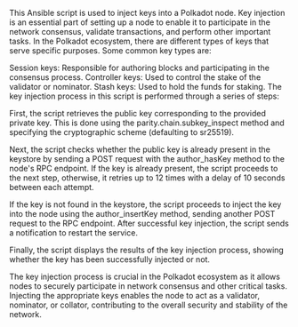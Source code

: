 This Ansible script is used to inject keys into a Polkadot node. Key injection is an essential part of setting up a node to enable it to participate in the network consensus, validate transactions, and perform other important tasks. In the Polkadot ecosystem, there are different types of keys that serve specific purposes. Some common key types are:

Session keys: Responsible for authoring blocks and participating in the consensus process.
Controller keys: Used to control the stake of the validator or nominator.
Stash keys: Used to hold the funds for staking.
The key injection process in this script is performed through a series of steps:

First, the script retrieves the public key corresponding to the provided private key. This is done using the parity.chain.subkey_inspect method and specifying the cryptographic scheme (defaulting to sr25519).

Next, the script checks whether the public key is already present in the keystore by sending a POST request with the author_hasKey method to the node's RPC endpoint. If the key is already present, the script proceeds to the next step, otherwise, it retries up to 12 times with a delay of 10 seconds between each attempt.

If the key is not found in the keystore, the script proceeds to inject the key into the node using the author_insertKey method, sending another POST request to the RPC endpoint. After successful key injection, the script sends a notification to restart the service.

Finally, the script displays the results of the key injection process, showing whether the key has been successfully injected or not.

The key injection process is crucial in the Polkadot ecosystem as it allows nodes to securely participate in network consensus and other critical tasks. Injecting the appropriate keys enables the node to act as a validator, nominator, or collator, contributing to the overall security and stability of the network.

